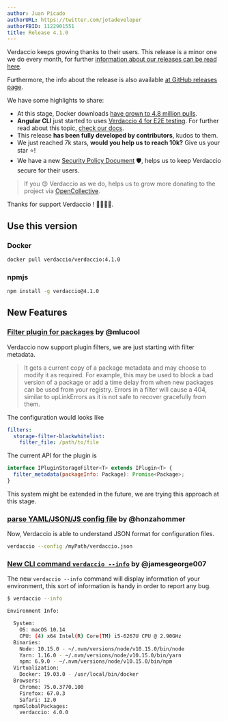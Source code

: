 ```yaml
---
author: Juan Picado
authorURL: https://twitter.com/jotadeveloper
authorFBID: 1122901551
title: Release 4.1.0
---
```


Verdaccio keeps growing thanks to their users. This release is a minor one we do every month, for further
[information about our releases can be read here](https://github.com/verdaccio/contributing/blob/master/RELEASES.md).

Furthermore, the info about the release is also available [at GitHub releases page](https://github.com/verdaccio/verdaccio/releases/tag/v4.1.0).

We have some highlights to share:

- At this stage, Docker downloads [have grown to 4.8 million pulls](https://dockeri.co/image/verdaccio/verdaccio).
- **Angular CLI** just started to uses [Verdaccio 4 for E2E testing](https://twitter.com/jotadeveloper/status/1146415913396318208). For
  further read about this topic, [check our docs](https://verdaccio.org/docs/en/e2e).
- This release **has been fully developed by contributors**, kudos to them.
- We just reached 7k stars, **would you help us to reach 10k?** Give us your star ⭐️!
- We have a new [Security Policy Document](https://github.com/verdaccio/verdaccio/security/policy) 🛡, helps us to keep Verdaccio secure for their users.

> If you 😍 Verdaccio as we do, helps us to grow more donating to the project via [OpenCollective](https://opencollective.com/verdaccio).

Thanks for support Verdaccio ! 👏👏👏👏.

<!--truncate-->

## Use this version

### Docker

```bash
docker pull verdaccio/verdaccio:4.1.0
```

### npmjs

```bash
npm install -g verdaccio@4.1.0
```

## New Features

### [Filter plugin for packages](https://github.com/verdaccio/verdaccio/pull/1161) by @mlucool

Verdaccio now support plugin filters, we are just starting with filter metadata.

> It gets a current copy of a package metadata and may choose to modify it as required.
> For example, this may be used to block a bad version of a package or
> add a time delay from when new packages can be used from your
> registry. Errors in a filter will cause a 404, similar to upLinkErrors
> as it is not safe to recover gracefully from them.

The configuration would looks like

```yaml
filters:
  storage-filter-blackwhitelist:
    filter_file: /path/to/file
```

The current API for the plugin is

```javascript
interface IPluginStorageFilter<T> extends IPlugin<T> {
  filter_metadata(packageInfo: Package): Promise<Package>;
}
```

This system might be extended in the future, we are trying this approach at this stage.

### [parse YAML/JSON/JS config file](https://github.com/verdaccio/verdaccio/pull/1258) by @honzahommer

Now, Verdaccio is able to understand JSON format for configuration files.

```bash
verdaccio --config /myPath/verdaccio.json
```

### [New CLI command `verdaccio --info`](https://github.com/verdaccio/verdaccio/pull/1365) by @jamesgeorge007

The new `verdaccio --info` command will display information of your environment, this sort of information is handy in order to report any bug.

```bash
$ verdaccio --info

Environment Info:

  System:
    OS: macOS 10.14
    CPU: (4) x64 Intel(R) Core(TM) i5-6267U CPU @ 2.90GHz
  Binaries:
    Node: 10.15.0 - ~/.nvm/versions/node/v10.15.0/bin/node
    Yarn: 1.16.0 - ~/.nvm/versions/node/v10.15.0/bin/yarn
    npm: 6.9.0 - ~/.nvm/versions/node/v10.15.0/bin/npm
  Virtualization:
    Docker: 19.03.0 - /usr/local/bin/docker
  Browsers:
    Chrome: 75.0.3770.100
    Firefox: 67.0.3
    Safari: 12.0
  npmGlobalPackages:
    verdaccio: 4.0.0
```

